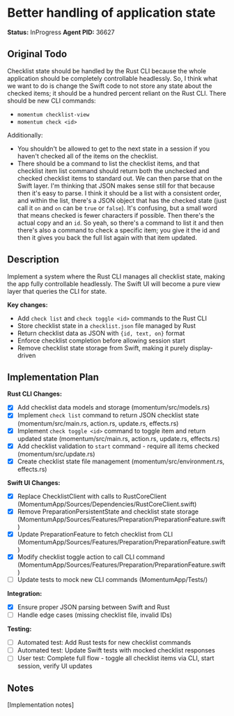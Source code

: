 # Better handling of application state

**Status:** InProgress
**Agent PID:** 36627

## Original Todo

Checklist state should be handled by the Rust CLI because the whole application should be completely controllable headlessly. So, I think what we want to do is change the Swift code to not store any state about the checked items; it should be a hundred percent reliant on the Rust CLI. There should be new CLI commands:

- `momentum checklist-view`
- `momentum check <id>`

Additionally:

- You shouldn't be allowed to get to the next state in a session if you haven't checked all of the items on the checklist.
- There should be a command to list the checklist items, and that checklist item list command should return both the unchecked and checked checklist items to standard out.
  We can then parse that on the Swift layer. I'm thinking that JSON makes sense still for that because then it's easy to parse. I think it should be a list with a consistent order, and within the list, there's a JSON object that has the checked state (just call it `on` and `on` can be `true` or `false`). It's confusing, but a small word that means checked is fewer characters if possible. Then there's the actual copy and an `id`. So yeah, so there's a command to list it and then there's also a command to check a specific item; you give it the id and then it gives you back the full list again with that item updated.

## Description

Implement a system where the Rust CLI manages all checklist state, making the app fully controllable headlessly. The Swift UI will become a pure view layer that queries the CLI for state.

**Key changes:**
- Add `check list` and `check toggle <id>` commands to the Rust CLI
- Store checklist state in a `checklist.json` file managed by Rust
- Return checklist data as JSON with `{id, text, on}` format
- Enforce checklist completion before allowing session start
- Remove checklist state storage from Swift, making it purely display-driven

## Implementation Plan

**Rust CLI Changes:**
- [x] Add checklist data models and storage (momentum/src/models.rs)
- [x] Implement `check list` command to return JSON checklist state (momentum/src/main.rs, action.rs, update.rs, effects.rs)
- [x] Implement `check toggle <id>` command to toggle item and return updated state (momentum/src/main.rs, action.rs, update.rs, effects.rs)
- [x] Add checklist validation to `start` command - require all items checked (momentum/src/update.rs)
- [x] Create checklist state file management (momentum/src/environment.rs, effects.rs)

**Swift UI Changes:**
- [x] Replace ChecklistClient with calls to RustCoreClient (MomentumApp/Sources/Dependencies/RustCoreClient.swift)
- [x] Remove PreparationPersistentState and checklist state storage (MomentumApp/Sources/Features/Preparation/PreparationFeature.swift)
- [x] Update PreparationFeature to fetch checklist from CLI (MomentumApp/Sources/Features/Preparation/PreparationFeature.swift)
- [x] Modify checklist toggle action to call CLI command (MomentumApp/Sources/Features/Preparation/PreparationFeature.swift)
- [ ] Update tests to mock new CLI commands (MomentumApp/Tests/)

**Integration:**
- [x] Ensure proper JSON parsing between Swift and Rust
- [ ] Handle edge cases (missing checklist file, invalid IDs)

**Testing:**
- [ ] Automated test: Add Rust tests for new checklist commands
- [ ] Automated test: Update Swift tests with mocked checklist responses
- [ ] User test: Complete full flow - toggle all checklist items via CLI, start session, verify UI updates

## Notes

[Implementation notes]